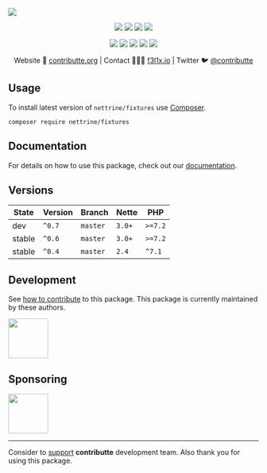![](https://heatbadger.now.sh/github/readme/nettrine/fixtures/)

<p align=center>
  <a href="https://github.com/nettrine/fixtures/actions"><img src="https://badgen.net/github/checks/nettrine/fixtures/master?cache=300"></a>
  <a href="https://coveralls.io/r/nettrine/fixtures"><img src="https://badgen.net/coveralls/c/github/nettrine/fixtures?cache=300"></a>
  <a href="https://packagist.org/packages/nettrine/fixtures"><img src="https://badgen.net/packagist/dm/nettrine/fixtures"></a>
  <a href="https://packagist.org/packages/nettrine/fixtures"><img src="https://badgen.net/packagist/v/nettrine/fixtures"></a>
</p>
<p align=center>
  <a href="https://packagist.org/packages/nettrine/fixtures"><img src="https://badgen.net/packagist/php/nettrine/fixtures"></a>
  <a href="https://github.com/nettrine/fixtures"><img src="https://badgen.net/github/license/nettrine/fixtures"></a>
  <a href="https://bit.ly/ctteg"><img src="https://badgen.net/badge/support/gitter/cyan"></a>
  <a href="https://bit.ly/cttfo"><img src="https://badgen.net/badge/support/forum/yellow"></a>
  <a href="https://contributte.org/partners.html"><img src="https://badgen.net/badge/sponsor/donations/F96854"></a>
</p>

<p align=center>
Website 🚀 <a href="https://contributte.org">contributte.org</a> | Contact 👨🏻‍💻 <a href="https://f3l1x.io">f3l1x.io</a> | Twitter 🐦 <a href="https://twitter.com/contributte">@contributte</a>
</p>

## Usage

To install latest version of `nettrine/fixtures` use [Composer](https://getcomposer.com).

```
composer require nettrine/fixtures
```

## Documentation

For details on how to use this package, check out our [documentation](.docs).

## Versions

| State       | Version       | Branch   | Nette  | PHP     |
|-------------|---------------|----------|--------|---------|
| dev         | `^0.7`        | `master` | `3.0+` | `>=7.2` |
| stable      | `^0.6`        | `master` | `3.0+` | `>=7.2` |
| stable      | `^0.4`        | `master` | `2.4`  | `^7.1`  |

## Development

See [how to contribute](https://contributte.org) to this package. This package is currently maintained by these authors.

<a href="https://github.com/f3l1x">
    <img width="80" height="80" src="https://avatars2.githubusercontent.com/u/538058?v=3&s=80">
</a>

## Sponsoring

<a href="https://github.com/tlapnet">
  <img width="80" height="80" src="https://avatars1.githubusercontent.com/u/22914186?s=80&v=4">
</a>

-----

Consider to [support](https://contributte.org/partners.html) **contributte** development team.
Also thank you for using this package.
